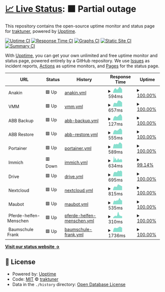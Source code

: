 # [📈 Live Status](https://status.oncloud.at): <!--live status--> **🟧 Partial outage**

This repository contains the open-source uptime monitor and status page for [traktuner](https://status.oncloud.at), powered by [Upptime](https://github.com/upptime/upptime).

[![Uptime CI](https://github.com/traktuner/status/workflows/Uptime%20CI/badge.svg)](https://github.com/traktuner/status/actions?query=workflow%3A%22Uptime+CI%22)
[![Response Time CI](https://github.com/traktuner/status/workflows/Response%20Time%20CI/badge.svg)](https://github.com/traktuner/status/actions?query=workflow%3A%22Response+Time+CI%22)
[![Graphs CI](https://github.com/traktuner/status/workflows/Graphs%20CI/badge.svg)](https://github.com/traktuner/status/actions?query=workflow%3A%22Graphs+CI%22)
[![Static Site CI](https://github.com/traktuner/status/workflows/Static%20Site%20CI/badge.svg)](https://github.com/traktuner/status/actions?query=workflow%3A%22Static+Site+CI%22)
[![Summary CI](https://github.com/traktuner/status/workflows/Summary%20CI/badge.svg)](https://github.com/traktuner/status/actions?query=workflow%3A%22Summary+CI%22)

With [Upptime](https://upptime.js.org), you can get your own unlimited and free uptime monitor and status page, powered entirely by a GitHub repository. We use [Issues](https://github.com/traktuner/status/issues) as incident reports, [Actions](https://github.com/traktuner/status/actions) as uptime monitors, and [Pages](https://status.oncloud.at) for the status page.

<!--start: status pages-->
<!-- This summary is generated by Upptime (https://github.com/upptime/upptime) -->
<!-- Do not edit this manually, your changes will be overwritten -->
<!-- prettier-ignore -->
| URL | Status | History | Response Time | Uptime |
| --- | ------ | ------- | ------------- | ------ |
| <img alt="" src="https://www.synology.com/img/company/branding/synology_logo_variations2-4.jpg" height="13"> Anakin | 🟩 Up | [anakin.yml](https://github.com/traktuner/status/commits/HEAD/history/anakin.yml) | <details><summary><img alt="Response time graph" src="./graphs/anakin/response-time-week.png" height="20"> 594ms</summary><br><a href="https://status.oncloud.at/history/anakin"><img alt="Response time 666" src="https://img.shields.io/endpoint?url=https%3A%2F%2Fraw.githubusercontent.com%2Ftraktuner%2Fstatus%2FHEAD%2Fapi%2Fanakin%2Fresponse-time.json"></a><br><a href="https://status.oncloud.at/history/anakin"><img alt="24-hour response time 474" src="https://img.shields.io/endpoint?url=https%3A%2F%2Fraw.githubusercontent.com%2Ftraktuner%2Fstatus%2FHEAD%2Fapi%2Fanakin%2Fresponse-time-day.json"></a><br><a href="https://status.oncloud.at/history/anakin"><img alt="7-day response time 594" src="https://img.shields.io/endpoint?url=https%3A%2F%2Fraw.githubusercontent.com%2Ftraktuner%2Fstatus%2FHEAD%2Fapi%2Fanakin%2Fresponse-time-week.json"></a><br><a href="https://status.oncloud.at/history/anakin"><img alt="30-day response time 582" src="https://img.shields.io/endpoint?url=https%3A%2F%2Fraw.githubusercontent.com%2Ftraktuner%2Fstatus%2FHEAD%2Fapi%2Fanakin%2Fresponse-time-month.json"></a><br><a href="https://status.oncloud.at/history/anakin"><img alt="1-year response time 659" src="https://img.shields.io/endpoint?url=https%3A%2F%2Fraw.githubusercontent.com%2Ftraktuner%2Fstatus%2FHEAD%2Fapi%2Fanakin%2Fresponse-time-year.json"></a></details> | <details><summary><a href="https://status.oncloud.at/history/anakin">100.00%</a></summary><a href="https://status.oncloud.at/history/anakin"><img alt="All-time uptime 96.26%" src="https://img.shields.io/endpoint?url=https%3A%2F%2Fraw.githubusercontent.com%2Ftraktuner%2Fstatus%2FHEAD%2Fapi%2Fanakin%2Fuptime.json"></a><br><a href="https://status.oncloud.at/history/anakin"><img alt="24-hour uptime 100.00%" src="https://img.shields.io/endpoint?url=https%3A%2F%2Fraw.githubusercontent.com%2Ftraktuner%2Fstatus%2FHEAD%2Fapi%2Fanakin%2Fuptime-day.json"></a><br><a href="https://status.oncloud.at/history/anakin"><img alt="7-day uptime 100.00%" src="https://img.shields.io/endpoint?url=https%3A%2F%2Fraw.githubusercontent.com%2Ftraktuner%2Fstatus%2FHEAD%2Fapi%2Fanakin%2Fuptime-week.json"></a><br><a href="https://status.oncloud.at/history/anakin"><img alt="30-day uptime 100.00%" src="https://img.shields.io/endpoint?url=https%3A%2F%2Fraw.githubusercontent.com%2Ftraktuner%2Fstatus%2FHEAD%2Fapi%2Fanakin%2Fuptime-month.json"></a><br><a href="https://status.oncloud.at/history/anakin"><img alt="1-year uptime 94.50%" src="https://img.shields.io/endpoint?url=https%3A%2F%2Fraw.githubusercontent.com%2Ftraktuner%2Fstatus%2FHEAD%2Fapi%2Fanakin%2Fuptime-year.json"></a></details>
| <img alt="" src="https://www.synology.com/img/company/branding/synology_logo_variations2-4.jpg" height="13"> VMM | 🟩 Up | [vmm.yml](https://github.com/traktuner/status/commits/HEAD/history/vmm.yml) | <details><summary><img alt="Response time graph" src="./graphs/vmm/response-time-week.png" height="20"> 657ms</summary><br><a href="https://status.oncloud.at/history/vmm"><img alt="Response time 726" src="https://img.shields.io/endpoint?url=https%3A%2F%2Fraw.githubusercontent.com%2Ftraktuner%2Fstatus%2FHEAD%2Fapi%2Fvmm%2Fresponse-time.json"></a><br><a href="https://status.oncloud.at/history/vmm"><img alt="24-hour response time 578" src="https://img.shields.io/endpoint?url=https%3A%2F%2Fraw.githubusercontent.com%2Ftraktuner%2Fstatus%2FHEAD%2Fapi%2Fvmm%2Fresponse-time-day.json"></a><br><a href="https://status.oncloud.at/history/vmm"><img alt="7-day response time 657" src="https://img.shields.io/endpoint?url=https%3A%2F%2Fraw.githubusercontent.com%2Ftraktuner%2Fstatus%2FHEAD%2Fapi%2Fvmm%2Fresponse-time-week.json"></a><br><a href="https://status.oncloud.at/history/vmm"><img alt="30-day response time 633" src="https://img.shields.io/endpoint?url=https%3A%2F%2Fraw.githubusercontent.com%2Ftraktuner%2Fstatus%2FHEAD%2Fapi%2Fvmm%2Fresponse-time-month.json"></a><br><a href="https://status.oncloud.at/history/vmm"><img alt="1-year response time 730" src="https://img.shields.io/endpoint?url=https%3A%2F%2Fraw.githubusercontent.com%2Ftraktuner%2Fstatus%2FHEAD%2Fapi%2Fvmm%2Fresponse-time-year.json"></a></details> | <details><summary><a href="https://status.oncloud.at/history/vmm">100.00%</a></summary><a href="https://status.oncloud.at/history/vmm"><img alt="All-time uptime 99.63%" src="https://img.shields.io/endpoint?url=https%3A%2F%2Fraw.githubusercontent.com%2Ftraktuner%2Fstatus%2FHEAD%2Fapi%2Fvmm%2Fuptime.json"></a><br><a href="https://status.oncloud.at/history/vmm"><img alt="24-hour uptime 100.00%" src="https://img.shields.io/endpoint?url=https%3A%2F%2Fraw.githubusercontent.com%2Ftraktuner%2Fstatus%2FHEAD%2Fapi%2Fvmm%2Fuptime-day.json"></a><br><a href="https://status.oncloud.at/history/vmm"><img alt="7-day uptime 100.00%" src="https://img.shields.io/endpoint?url=https%3A%2F%2Fraw.githubusercontent.com%2Ftraktuner%2Fstatus%2FHEAD%2Fapi%2Fvmm%2Fuptime-week.json"></a><br><a href="https://status.oncloud.at/history/vmm"><img alt="30-day uptime 100.00%" src="https://img.shields.io/endpoint?url=https%3A%2F%2Fraw.githubusercontent.com%2Ftraktuner%2Fstatus%2FHEAD%2Fapi%2Fvmm%2Fuptime-month.json"></a><br><a href="https://status.oncloud.at/history/vmm"><img alt="1-year uptime 99.79%" src="https://img.shields.io/endpoint?url=https%3A%2F%2Fraw.githubusercontent.com%2Ftraktuner%2Fstatus%2FHEAD%2Fapi%2Fvmm%2Fuptime-year.json"></a></details>
| <img alt="" src="https://www.synology.com/img/company/branding/synology_logo_variations2-4.jpg" height="13"> ABB Backup | 🟩 Up | [abb-backup.yml](https://github.com/traktuner/status/commits/HEAD/history/abb-backup.yml) | <details><summary><img alt="Response time graph" src="./graphs/abb-backup/response-time-week.png" height="20"> 127ms</summary><br><a href="https://status.oncloud.at/history/abb-backup"><img alt="Response time 148" src="https://img.shields.io/endpoint?url=https%3A%2F%2Fraw.githubusercontent.com%2Ftraktuner%2Fstatus%2FHEAD%2Fapi%2Fabb-backup%2Fresponse-time.json"></a><br><a href="https://status.oncloud.at/history/abb-backup"><img alt="24-hour response time 103" src="https://img.shields.io/endpoint?url=https%3A%2F%2Fraw.githubusercontent.com%2Ftraktuner%2Fstatus%2FHEAD%2Fapi%2Fabb-backup%2Fresponse-time-day.json"></a><br><a href="https://status.oncloud.at/history/abb-backup"><img alt="7-day response time 127" src="https://img.shields.io/endpoint?url=https%3A%2F%2Fraw.githubusercontent.com%2Ftraktuner%2Fstatus%2FHEAD%2Fapi%2Fabb-backup%2Fresponse-time-week.json"></a><br><a href="https://status.oncloud.at/history/abb-backup"><img alt="30-day response time 126" src="https://img.shields.io/endpoint?url=https%3A%2F%2Fraw.githubusercontent.com%2Ftraktuner%2Fstatus%2FHEAD%2Fapi%2Fabb-backup%2Fresponse-time-month.json"></a><br><a href="https://status.oncloud.at/history/abb-backup"><img alt="1-year response time 138" src="https://img.shields.io/endpoint?url=https%3A%2F%2Fraw.githubusercontent.com%2Ftraktuner%2Fstatus%2FHEAD%2Fapi%2Fabb-backup%2Fresponse-time-year.json"></a></details> | <details><summary><a href="https://status.oncloud.at/history/abb-backup">100.00%</a></summary><a href="https://status.oncloud.at/history/abb-backup"><img alt="All-time uptime 99.61%" src="https://img.shields.io/endpoint?url=https%3A%2F%2Fraw.githubusercontent.com%2Ftraktuner%2Fstatus%2FHEAD%2Fapi%2Fabb-backup%2Fuptime.json"></a><br><a href="https://status.oncloud.at/history/abb-backup"><img alt="24-hour uptime 100.00%" src="https://img.shields.io/endpoint?url=https%3A%2F%2Fraw.githubusercontent.com%2Ftraktuner%2Fstatus%2FHEAD%2Fapi%2Fabb-backup%2Fuptime-day.json"></a><br><a href="https://status.oncloud.at/history/abb-backup"><img alt="7-day uptime 100.00%" src="https://img.shields.io/endpoint?url=https%3A%2F%2Fraw.githubusercontent.com%2Ftraktuner%2Fstatus%2FHEAD%2Fapi%2Fabb-backup%2Fuptime-week.json"></a><br><a href="https://status.oncloud.at/history/abb-backup"><img alt="30-day uptime 100.00%" src="https://img.shields.io/endpoint?url=https%3A%2F%2Fraw.githubusercontent.com%2Ftraktuner%2Fstatus%2FHEAD%2Fapi%2Fabb-backup%2Fuptime-month.json"></a><br><a href="https://status.oncloud.at/history/abb-backup"><img alt="1-year uptime 99.79%" src="https://img.shields.io/endpoint?url=https%3A%2F%2Fraw.githubusercontent.com%2Ftraktuner%2Fstatus%2FHEAD%2Fapi%2Fabb-backup%2Fuptime-year.json"></a></details>
| <img alt="" src="https://www.synology.com/img/company/branding/synology_logo_variations2-4.jpg" height="13"> ABB Restore | 🟩 Up | [abb-restore.yml](https://github.com/traktuner/status/commits/HEAD/history/abb-restore.yml) | <details><summary><img alt="Response time graph" src="./graphs/abb-restore/response-time-week.png" height="20"> 555ms</summary><br><a href="https://status.oncloud.at/history/abb-restore"><img alt="Response time 583" src="https://img.shields.io/endpoint?url=https%3A%2F%2Fraw.githubusercontent.com%2Ftraktuner%2Fstatus%2FHEAD%2Fapi%2Fabb-restore%2Fresponse-time.json"></a><br><a href="https://status.oncloud.at/history/abb-restore"><img alt="24-hour response time 487" src="https://img.shields.io/endpoint?url=https%3A%2F%2Fraw.githubusercontent.com%2Ftraktuner%2Fstatus%2FHEAD%2Fapi%2Fabb-restore%2Fresponse-time-day.json"></a><br><a href="https://status.oncloud.at/history/abb-restore"><img alt="7-day response time 555" src="https://img.shields.io/endpoint?url=https%3A%2F%2Fraw.githubusercontent.com%2Ftraktuner%2Fstatus%2FHEAD%2Fapi%2Fabb-restore%2Fresponse-time-week.json"></a><br><a href="https://status.oncloud.at/history/abb-restore"><img alt="30-day response time 571" src="https://img.shields.io/endpoint?url=https%3A%2F%2Fraw.githubusercontent.com%2Ftraktuner%2Fstatus%2FHEAD%2Fapi%2Fabb-restore%2Fresponse-time-month.json"></a><br><a href="https://status.oncloud.at/history/abb-restore"><img alt="1-year response time 578" src="https://img.shields.io/endpoint?url=https%3A%2F%2Fraw.githubusercontent.com%2Ftraktuner%2Fstatus%2FHEAD%2Fapi%2Fabb-restore%2Fresponse-time-year.json"></a></details> | <details><summary><a href="https://status.oncloud.at/history/abb-restore">100.00%</a></summary><a href="https://status.oncloud.at/history/abb-restore"><img alt="All-time uptime 99.60%" src="https://img.shields.io/endpoint?url=https%3A%2F%2Fraw.githubusercontent.com%2Ftraktuner%2Fstatus%2FHEAD%2Fapi%2Fabb-restore%2Fuptime.json"></a><br><a href="https://status.oncloud.at/history/abb-restore"><img alt="24-hour uptime 100.00%" src="https://img.shields.io/endpoint?url=https%3A%2F%2Fraw.githubusercontent.com%2Ftraktuner%2Fstatus%2FHEAD%2Fapi%2Fabb-restore%2Fuptime-day.json"></a><br><a href="https://status.oncloud.at/history/abb-restore"><img alt="7-day uptime 100.00%" src="https://img.shields.io/endpoint?url=https%3A%2F%2Fraw.githubusercontent.com%2Ftraktuner%2Fstatus%2FHEAD%2Fapi%2Fabb-restore%2Fuptime-week.json"></a><br><a href="https://status.oncloud.at/history/abb-restore"><img alt="30-day uptime 100.00%" src="https://img.shields.io/endpoint?url=https%3A%2F%2Fraw.githubusercontent.com%2Ftraktuner%2Fstatus%2FHEAD%2Fapi%2Fabb-restore%2Fuptime-month.json"></a><br><a href="https://status.oncloud.at/history/abb-restore"><img alt="1-year uptime 99.79%" src="https://img.shields.io/endpoint?url=https%3A%2F%2Fraw.githubusercontent.com%2Ftraktuner%2Fstatus%2FHEAD%2Fapi%2Fabb-restore%2Fuptime-year.json"></a></details>
| <img alt="" src="https://developer.asustor.com/uploadIcons/0020_999_1639454569_Portainer_ce_256.png" height="13"> Portainer | 🟩 Up | [portainer.yml](https://github.com/traktuner/status/commits/HEAD/history/portainer.yml) | <details><summary><img alt="Response time graph" src="./graphs/portainer/response-time-week.png" height="20"> 589ms</summary><br><a href="https://status.oncloud.at/history/portainer"><img alt="Response time 653" src="https://img.shields.io/endpoint?url=https%3A%2F%2Fraw.githubusercontent.com%2Ftraktuner%2Fstatus%2FHEAD%2Fapi%2Fportainer%2Fresponse-time.json"></a><br><a href="https://status.oncloud.at/history/portainer"><img alt="24-hour response time 496" src="https://img.shields.io/endpoint?url=https%3A%2F%2Fraw.githubusercontent.com%2Ftraktuner%2Fstatus%2FHEAD%2Fapi%2Fportainer%2Fresponse-time-day.json"></a><br><a href="https://status.oncloud.at/history/portainer"><img alt="7-day response time 589" src="https://img.shields.io/endpoint?url=https%3A%2F%2Fraw.githubusercontent.com%2Ftraktuner%2Fstatus%2FHEAD%2Fapi%2Fportainer%2Fresponse-time-week.json"></a><br><a href="https://status.oncloud.at/history/portainer"><img alt="30-day response time 592" src="https://img.shields.io/endpoint?url=https%3A%2F%2Fraw.githubusercontent.com%2Ftraktuner%2Fstatus%2FHEAD%2Fapi%2Fportainer%2Fresponse-time-month.json"></a><br><a href="https://status.oncloud.at/history/portainer"><img alt="1-year response time 650" src="https://img.shields.io/endpoint?url=https%3A%2F%2Fraw.githubusercontent.com%2Ftraktuner%2Fstatus%2FHEAD%2Fapi%2Fportainer%2Fresponse-time-year.json"></a></details> | <details><summary><a href="https://status.oncloud.at/history/portainer">100.00%</a></summary><a href="https://status.oncloud.at/history/portainer"><img alt="All-time uptime 99.64%" src="https://img.shields.io/endpoint?url=https%3A%2F%2Fraw.githubusercontent.com%2Ftraktuner%2Fstatus%2FHEAD%2Fapi%2Fportainer%2Fuptime.json"></a><br><a href="https://status.oncloud.at/history/portainer"><img alt="24-hour uptime 100.00%" src="https://img.shields.io/endpoint?url=https%3A%2F%2Fraw.githubusercontent.com%2Ftraktuner%2Fstatus%2FHEAD%2Fapi%2Fportainer%2Fuptime-day.json"></a><br><a href="https://status.oncloud.at/history/portainer"><img alt="7-day uptime 100.00%" src="https://img.shields.io/endpoint?url=https%3A%2F%2Fraw.githubusercontent.com%2Ftraktuner%2Fstatus%2FHEAD%2Fapi%2Fportainer%2Fuptime-week.json"></a><br><a href="https://status.oncloud.at/history/portainer"><img alt="30-day uptime 100.00%" src="https://img.shields.io/endpoint?url=https%3A%2F%2Fraw.githubusercontent.com%2Ftraktuner%2Fstatus%2FHEAD%2Fapi%2Fportainer%2Fuptime-month.json"></a><br><a href="https://status.oncloud.at/history/portainer"><img alt="1-year uptime 99.79%" src="https://img.shields.io/endpoint?url=https%3A%2F%2Fraw.githubusercontent.com%2Ftraktuner%2Fstatus%2FHEAD%2Fapi%2Fportainer%2Fuptime-year.json"></a></details>
| <img alt="" src="https://immich.app/img/immich-logo.svg" height="13"> Immich | 🟥 Down | [immich.yml](https://github.com/traktuner/status/commits/HEAD/history/immich.yml) | <details><summary><img alt="Response time graph" src="./graphs/immich/response-time-week.png" height="20"> 634ms</summary><br><a href="https://status.oncloud.at/history/immich"><img alt="Response time 545" src="https://img.shields.io/endpoint?url=https%3A%2F%2Fraw.githubusercontent.com%2Ftraktuner%2Fstatus%2FHEAD%2Fapi%2Fimmich%2Fresponse-time.json"></a><br><a href="https://status.oncloud.at/history/immich"><img alt="24-hour response time 573" src="https://img.shields.io/endpoint?url=https%3A%2F%2Fraw.githubusercontent.com%2Ftraktuner%2Fstatus%2FHEAD%2Fapi%2Fimmich%2Fresponse-time-day.json"></a><br><a href="https://status.oncloud.at/history/immich"><img alt="7-day response time 634" src="https://img.shields.io/endpoint?url=https%3A%2F%2Fraw.githubusercontent.com%2Ftraktuner%2Fstatus%2FHEAD%2Fapi%2Fimmich%2Fresponse-time-week.json"></a><br><a href="https://status.oncloud.at/history/immich"><img alt="30-day response time 578" src="https://img.shields.io/endpoint?url=https%3A%2F%2Fraw.githubusercontent.com%2Ftraktuner%2Fstatus%2FHEAD%2Fapi%2Fimmich%2Fresponse-time-month.json"></a><br><a href="https://status.oncloud.at/history/immich"><img alt="1-year response time 545" src="https://img.shields.io/endpoint?url=https%3A%2F%2Fraw.githubusercontent.com%2Ftraktuner%2Fstatus%2FHEAD%2Fapi%2Fimmich%2Fresponse-time-year.json"></a></details> | <details><summary><a href="https://status.oncloud.at/history/immich">99.14%</a></summary><a href="https://status.oncloud.at/history/immich"><img alt="All-time uptime 99.74%" src="https://img.shields.io/endpoint?url=https%3A%2F%2Fraw.githubusercontent.com%2Ftraktuner%2Fstatus%2FHEAD%2Fapi%2Fimmich%2Fuptime.json"></a><br><a href="https://status.oncloud.at/history/immich"><img alt="24-hour uptime 96.23%" src="https://img.shields.io/endpoint?url=https%3A%2F%2Fraw.githubusercontent.com%2Ftraktuner%2Fstatus%2FHEAD%2Fapi%2Fimmich%2Fuptime-day.json"></a><br><a href="https://status.oncloud.at/history/immich"><img alt="7-day uptime 99.14%" src="https://img.shields.io/endpoint?url=https%3A%2F%2Fraw.githubusercontent.com%2Ftraktuner%2Fstatus%2FHEAD%2Fapi%2Fimmich%2Fuptime-week.json"></a><br><a href="https://status.oncloud.at/history/immich"><img alt="30-day uptime 99.80%" src="https://img.shields.io/endpoint?url=https%3A%2F%2Fraw.githubusercontent.com%2Ftraktuner%2Fstatus%2FHEAD%2Fapi%2Fimmich%2Fuptime-month.json"></a><br><a href="https://status.oncloud.at/history/immich"><img alt="1-year uptime 99.74%" src="https://img.shields.io/endpoint?url=https%3A%2F%2Fraw.githubusercontent.com%2Ftraktuner%2Fstatus%2FHEAD%2Fapi%2Fimmich%2Fuptime-year.json"></a></details>
| <img alt="" src="https://www.synology.com/img/dsm/drive/icon_drive@2x.png" height="13"> Drive | 🟩 Up | [drive.yml](https://github.com/traktuner/status/commits/HEAD/history/drive.yml) | <details><summary><img alt="Response time graph" src="./graphs/drive/response-time-week.png" height="20"> 695ms</summary><br><a href="https://status.oncloud.at/history/drive"><img alt="Response time 748" src="https://img.shields.io/endpoint?url=https%3A%2F%2Fraw.githubusercontent.com%2Ftraktuner%2Fstatus%2FHEAD%2Fapi%2Fdrive%2Fresponse-time.json"></a><br><a href="https://status.oncloud.at/history/drive"><img alt="24-hour response time 661" src="https://img.shields.io/endpoint?url=https%3A%2F%2Fraw.githubusercontent.com%2Ftraktuner%2Fstatus%2FHEAD%2Fapi%2Fdrive%2Fresponse-time-day.json"></a><br><a href="https://status.oncloud.at/history/drive"><img alt="7-day response time 695" src="https://img.shields.io/endpoint?url=https%3A%2F%2Fraw.githubusercontent.com%2Ftraktuner%2Fstatus%2FHEAD%2Fapi%2Fdrive%2Fresponse-time-week.json"></a><br><a href="https://status.oncloud.at/history/drive"><img alt="30-day response time 687" src="https://img.shields.io/endpoint?url=https%3A%2F%2Fraw.githubusercontent.com%2Ftraktuner%2Fstatus%2FHEAD%2Fapi%2Fdrive%2Fresponse-time-month.json"></a><br><a href="https://status.oncloud.at/history/drive"><img alt="1-year response time 746" src="https://img.shields.io/endpoint?url=https%3A%2F%2Fraw.githubusercontent.com%2Ftraktuner%2Fstatus%2FHEAD%2Fapi%2Fdrive%2Fresponse-time-year.json"></a></details> | <details><summary><a href="https://status.oncloud.at/history/drive">100.00%</a></summary><a href="https://status.oncloud.at/history/drive"><img alt="All-time uptime 97.54%" src="https://img.shields.io/endpoint?url=https%3A%2F%2Fraw.githubusercontent.com%2Ftraktuner%2Fstatus%2FHEAD%2Fapi%2Fdrive%2Fuptime.json"></a><br><a href="https://status.oncloud.at/history/drive"><img alt="24-hour uptime 100.00%" src="https://img.shields.io/endpoint?url=https%3A%2F%2Fraw.githubusercontent.com%2Ftraktuner%2Fstatus%2FHEAD%2Fapi%2Fdrive%2Fuptime-day.json"></a><br><a href="https://status.oncloud.at/history/drive"><img alt="7-day uptime 100.00%" src="https://img.shields.io/endpoint?url=https%3A%2F%2Fraw.githubusercontent.com%2Ftraktuner%2Fstatus%2FHEAD%2Fapi%2Fdrive%2Fuptime-week.json"></a><br><a href="https://status.oncloud.at/history/drive"><img alt="30-day uptime 100.00%" src="https://img.shields.io/endpoint?url=https%3A%2F%2Fraw.githubusercontent.com%2Ftraktuner%2Fstatus%2FHEAD%2Fapi%2Fdrive%2Fuptime-month.json"></a><br><a href="https://status.oncloud.at/history/drive"><img alt="1-year uptime 99.79%" src="https://img.shields.io/endpoint?url=https%3A%2F%2Fraw.githubusercontent.com%2Ftraktuner%2Fstatus%2FHEAD%2Fapi%2Fdrive%2Fuptime-year.json"></a></details>
| <img alt="" src="https://nextcloud.com/wp-content/uploads/2022/11/logo_nextcloud_blue.svg" height="13"> Nextcloud | 🟩 Up | [nextcloud.yml](https://github.com/traktuner/status/commits/HEAD/history/nextcloud.yml) | <details><summary><img alt="Response time graph" src="./graphs/nextcloud/response-time-week.png" height="20"> 815ms</summary><br><a href="https://status.oncloud.at/history/nextcloud"><img alt="Response time 901" src="https://img.shields.io/endpoint?url=https%3A%2F%2Fraw.githubusercontent.com%2Ftraktuner%2Fstatus%2FHEAD%2Fapi%2Fnextcloud%2Fresponse-time.json"></a><br><a href="https://status.oncloud.at/history/nextcloud"><img alt="24-hour response time 736" src="https://img.shields.io/endpoint?url=https%3A%2F%2Fraw.githubusercontent.com%2Ftraktuner%2Fstatus%2FHEAD%2Fapi%2Fnextcloud%2Fresponse-time-day.json"></a><br><a href="https://status.oncloud.at/history/nextcloud"><img alt="7-day response time 815" src="https://img.shields.io/endpoint?url=https%3A%2F%2Fraw.githubusercontent.com%2Ftraktuner%2Fstatus%2FHEAD%2Fapi%2Fnextcloud%2Fresponse-time-week.json"></a><br><a href="https://status.oncloud.at/history/nextcloud"><img alt="30-day response time 800" src="https://img.shields.io/endpoint?url=https%3A%2F%2Fraw.githubusercontent.com%2Ftraktuner%2Fstatus%2FHEAD%2Fapi%2Fnextcloud%2Fresponse-time-month.json"></a><br><a href="https://status.oncloud.at/history/nextcloud"><img alt="1-year response time 909" src="https://img.shields.io/endpoint?url=https%3A%2F%2Fraw.githubusercontent.com%2Ftraktuner%2Fstatus%2FHEAD%2Fapi%2Fnextcloud%2Fresponse-time-year.json"></a></details> | <details><summary><a href="https://status.oncloud.at/history/nextcloud">100.00%</a></summary><a href="https://status.oncloud.at/history/nextcloud"><img alt="All-time uptime 91.78%" src="https://img.shields.io/endpoint?url=https%3A%2F%2Fraw.githubusercontent.com%2Ftraktuner%2Fstatus%2FHEAD%2Fapi%2Fnextcloud%2Fuptime.json"></a><br><a href="https://status.oncloud.at/history/nextcloud"><img alt="24-hour uptime 100.00%" src="https://img.shields.io/endpoint?url=https%3A%2F%2Fraw.githubusercontent.com%2Ftraktuner%2Fstatus%2FHEAD%2Fapi%2Fnextcloud%2Fuptime-day.json"></a><br><a href="https://status.oncloud.at/history/nextcloud"><img alt="7-day uptime 100.00%" src="https://img.shields.io/endpoint?url=https%3A%2F%2Fraw.githubusercontent.com%2Ftraktuner%2Fstatus%2FHEAD%2Fapi%2Fnextcloud%2Fuptime-week.json"></a><br><a href="https://status.oncloud.at/history/nextcloud"><img alt="30-day uptime 99.78%" src="https://img.shields.io/endpoint?url=https%3A%2F%2Fraw.githubusercontent.com%2Ftraktuner%2Fstatus%2FHEAD%2Fapi%2Fnextcloud%2Fuptime-month.json"></a><br><a href="https://status.oncloud.at/history/nextcloud"><img alt="1-year uptime 99.16%" src="https://img.shields.io/endpoint?url=https%3A%2F%2Fraw.githubusercontent.com%2Ftraktuner%2Fstatus%2FHEAD%2Fapi%2Fnextcloud%2Fuptime-year.json"></a></details>
| <img alt="" src="https://upload.wikimedia.org/wikipedia/commons/7/7c/Matrix_icon.svg" height="13"> Maubot | 🟩 Up | [maubot.yml](https://github.com/traktuner/status/commits/HEAD/history/maubot.yml) | <details><summary><img alt="Response time graph" src="./graphs/maubot/response-time-week.png" height="20"> 535ms</summary><br><a href="https://status.oncloud.at/history/maubot"><img alt="Response time 561" src="https://img.shields.io/endpoint?url=https%3A%2F%2Fraw.githubusercontent.com%2Ftraktuner%2Fstatus%2FHEAD%2Fapi%2Fmaubot%2Fresponse-time.json"></a><br><a href="https://status.oncloud.at/history/maubot"><img alt="24-hour response time 489" src="https://img.shields.io/endpoint?url=https%3A%2F%2Fraw.githubusercontent.com%2Ftraktuner%2Fstatus%2FHEAD%2Fapi%2Fmaubot%2Fresponse-time-day.json"></a><br><a href="https://status.oncloud.at/history/maubot"><img alt="7-day response time 535" src="https://img.shields.io/endpoint?url=https%3A%2F%2Fraw.githubusercontent.com%2Ftraktuner%2Fstatus%2FHEAD%2Fapi%2Fmaubot%2Fresponse-time-week.json"></a><br><a href="https://status.oncloud.at/history/maubot"><img alt="30-day response time 519" src="https://img.shields.io/endpoint?url=https%3A%2F%2Fraw.githubusercontent.com%2Ftraktuner%2Fstatus%2FHEAD%2Fapi%2Fmaubot%2Fresponse-time-month.json"></a><br><a href="https://status.oncloud.at/history/maubot"><img alt="1-year response time 548" src="https://img.shields.io/endpoint?url=https%3A%2F%2Fraw.githubusercontent.com%2Ftraktuner%2Fstatus%2FHEAD%2Fapi%2Fmaubot%2Fresponse-time-year.json"></a></details> | <details><summary><a href="https://status.oncloud.at/history/maubot">100.00%</a></summary><a href="https://status.oncloud.at/history/maubot"><img alt="All-time uptime 97.28%" src="https://img.shields.io/endpoint?url=https%3A%2F%2Fraw.githubusercontent.com%2Ftraktuner%2Fstatus%2FHEAD%2Fapi%2Fmaubot%2Fuptime.json"></a><br><a href="https://status.oncloud.at/history/maubot"><img alt="24-hour uptime 100.00%" src="https://img.shields.io/endpoint?url=https%3A%2F%2Fraw.githubusercontent.com%2Ftraktuner%2Fstatus%2FHEAD%2Fapi%2Fmaubot%2Fuptime-day.json"></a><br><a href="https://status.oncloud.at/history/maubot"><img alt="7-day uptime 100.00%" src="https://img.shields.io/endpoint?url=https%3A%2F%2Fraw.githubusercontent.com%2Ftraktuner%2Fstatus%2FHEAD%2Fapi%2Fmaubot%2Fuptime-week.json"></a><br><a href="https://status.oncloud.at/history/maubot"><img alt="30-day uptime 100.00%" src="https://img.shields.io/endpoint?url=https%3A%2F%2Fraw.githubusercontent.com%2Ftraktuner%2Fstatus%2FHEAD%2Fapi%2Fmaubot%2Fuptime-month.json"></a><br><a href="https://status.oncloud.at/history/maubot"><img alt="1-year uptime 99.79%" src="https://img.shields.io/endpoint?url=https%3A%2F%2Fraw.githubusercontent.com%2Ftraktuner%2Fstatus%2FHEAD%2Fapi%2Fmaubot%2Fuptime-year.json"></a></details>
| <img alt="" src="https://pferde-helfen-menschen.at/img/wave.png" height="13"> Pferde-helfen-Menschen | 🟩 Up | [pferde-helfen-menschen.yml](https://github.com/traktuner/status/commits/HEAD/history/pferde-helfen-menschen.yml) | <details><summary><img alt="Response time graph" src="./graphs/pferde-helfen-menschen/response-time-week.png" height="20"> 310ms</summary><br><a href="https://status.oncloud.at/history/pferde-helfen-menschen"><img alt="Response time 247" src="https://img.shields.io/endpoint?url=https%3A%2F%2Fraw.githubusercontent.com%2Ftraktuner%2Fstatus%2FHEAD%2Fapi%2Fpferde-helfen-menschen%2Fresponse-time.json"></a><br><a href="https://status.oncloud.at/history/pferde-helfen-menschen"><img alt="24-hour response time 217" src="https://img.shields.io/endpoint?url=https%3A%2F%2Fraw.githubusercontent.com%2Ftraktuner%2Fstatus%2FHEAD%2Fapi%2Fpferde-helfen-menschen%2Fresponse-time-day.json"></a><br><a href="https://status.oncloud.at/history/pferde-helfen-menschen"><img alt="7-day response time 310" src="https://img.shields.io/endpoint?url=https%3A%2F%2Fraw.githubusercontent.com%2Ftraktuner%2Fstatus%2FHEAD%2Fapi%2Fpferde-helfen-menschen%2Fresponse-time-week.json"></a><br><a href="https://status.oncloud.at/history/pferde-helfen-menschen"><img alt="30-day response time 258" src="https://img.shields.io/endpoint?url=https%3A%2F%2Fraw.githubusercontent.com%2Ftraktuner%2Fstatus%2FHEAD%2Fapi%2Fpferde-helfen-menschen%2Fresponse-time-month.json"></a><br><a href="https://status.oncloud.at/history/pferde-helfen-menschen"><img alt="1-year response time 256" src="https://img.shields.io/endpoint?url=https%3A%2F%2Fraw.githubusercontent.com%2Ftraktuner%2Fstatus%2FHEAD%2Fapi%2Fpferde-helfen-menschen%2Fresponse-time-year.json"></a></details> | <details><summary><a href="https://status.oncloud.at/history/pferde-helfen-menschen">100.00%</a></summary><a href="https://status.oncloud.at/history/pferde-helfen-menschen"><img alt="All-time uptime 100.00%" src="https://img.shields.io/endpoint?url=https%3A%2F%2Fraw.githubusercontent.com%2Ftraktuner%2Fstatus%2FHEAD%2Fapi%2Fpferde-helfen-menschen%2Fuptime.json"></a><br><a href="https://status.oncloud.at/history/pferde-helfen-menschen"><img alt="24-hour uptime 100.00%" src="https://img.shields.io/endpoint?url=https%3A%2F%2Fraw.githubusercontent.com%2Ftraktuner%2Fstatus%2FHEAD%2Fapi%2Fpferde-helfen-menschen%2Fuptime-day.json"></a><br><a href="https://status.oncloud.at/history/pferde-helfen-menschen"><img alt="7-day uptime 100.00%" src="https://img.shields.io/endpoint?url=https%3A%2F%2Fraw.githubusercontent.com%2Ftraktuner%2Fstatus%2FHEAD%2Fapi%2Fpferde-helfen-menschen%2Fuptime-week.json"></a><br><a href="https://status.oncloud.at/history/pferde-helfen-menschen"><img alt="30-day uptime 100.00%" src="https://img.shields.io/endpoint?url=https%3A%2F%2Fraw.githubusercontent.com%2Ftraktuner%2Fstatus%2FHEAD%2Fapi%2Fpferde-helfen-menschen%2Fuptime-month.json"></a><br><a href="https://status.oncloud.at/history/pferde-helfen-menschen"><img alt="1-year uptime 100.00%" src="https://img.shields.io/endpoint?url=https%3A%2F%2Fraw.githubusercontent.com%2Ftraktuner%2Fstatus%2FHEAD%2Fapi%2Fpferde-helfen-menschen%2Fuptime-year.json"></a></details>
| <img alt="" src="https://baumschule-frank.com/wp-content/uploads/2021/02/Kopf_Frank_Website_Header.png" height="13"> Baumschule Frank | 🟩 Up | [baumschule-frank.yml](https://github.com/traktuner/status/commits/HEAD/history/baumschule-frank.yml) | <details><summary><img alt="Response time graph" src="./graphs/baumschule-frank/response-time-week.png" height="20"> 1736ms</summary><br><a href="https://status.oncloud.at/history/baumschule-frank"><img alt="Response time 1827" src="https://img.shields.io/endpoint?url=https%3A%2F%2Fraw.githubusercontent.com%2Ftraktuner%2Fstatus%2FHEAD%2Fapi%2Fbaumschule-frank%2Fresponse-time.json"></a><br><a href="https://status.oncloud.at/history/baumschule-frank"><img alt="24-hour response time 1649" src="https://img.shields.io/endpoint?url=https%3A%2F%2Fraw.githubusercontent.com%2Ftraktuner%2Fstatus%2FHEAD%2Fapi%2Fbaumschule-frank%2Fresponse-time-day.json"></a><br><a href="https://status.oncloud.at/history/baumschule-frank"><img alt="7-day response time 1736" src="https://img.shields.io/endpoint?url=https%3A%2F%2Fraw.githubusercontent.com%2Ftraktuner%2Fstatus%2FHEAD%2Fapi%2Fbaumschule-frank%2Fresponse-time-week.json"></a><br><a href="https://status.oncloud.at/history/baumschule-frank"><img alt="30-day response time 1702" src="https://img.shields.io/endpoint?url=https%3A%2F%2Fraw.githubusercontent.com%2Ftraktuner%2Fstatus%2FHEAD%2Fapi%2Fbaumschule-frank%2Fresponse-time-month.json"></a><br><a href="https://status.oncloud.at/history/baumschule-frank"><img alt="1-year response time 1870" src="https://img.shields.io/endpoint?url=https%3A%2F%2Fraw.githubusercontent.com%2Ftraktuner%2Fstatus%2FHEAD%2Fapi%2Fbaumschule-frank%2Fresponse-time-year.json"></a></details> | <details><summary><a href="https://status.oncloud.at/history/baumschule-frank">100.00%</a></summary><a href="https://status.oncloud.at/history/baumschule-frank"><img alt="All-time uptime 99.49%" src="https://img.shields.io/endpoint?url=https%3A%2F%2Fraw.githubusercontent.com%2Ftraktuner%2Fstatus%2FHEAD%2Fapi%2Fbaumschule-frank%2Fuptime.json"></a><br><a href="https://status.oncloud.at/history/baumschule-frank"><img alt="24-hour uptime 100.00%" src="https://img.shields.io/endpoint?url=https%3A%2F%2Fraw.githubusercontent.com%2Ftraktuner%2Fstatus%2FHEAD%2Fapi%2Fbaumschule-frank%2Fuptime-day.json"></a><br><a href="https://status.oncloud.at/history/baumschule-frank"><img alt="7-day uptime 100.00%" src="https://img.shields.io/endpoint?url=https%3A%2F%2Fraw.githubusercontent.com%2Ftraktuner%2Fstatus%2FHEAD%2Fapi%2Fbaumschule-frank%2Fuptime-week.json"></a><br><a href="https://status.oncloud.at/history/baumschule-frank"><img alt="30-day uptime 99.79%" src="https://img.shields.io/endpoint?url=https%3A%2F%2Fraw.githubusercontent.com%2Ftraktuner%2Fstatus%2FHEAD%2Fapi%2Fbaumschule-frank%2Fuptime-month.json"></a><br><a href="https://status.oncloud.at/history/baumschule-frank"><img alt="1-year uptime 99.20%" src="https://img.shields.io/endpoint?url=https%3A%2F%2Fraw.githubusercontent.com%2Ftraktuner%2Fstatus%2FHEAD%2Fapi%2Fbaumschule-frank%2Fuptime-year.json"></a></details>

<!--end: status pages-->

[**Visit our status website →**](https://status.oncloud.at)

## 📄 License

- Powered by: [Upptime](https://github.com/upptime/upptime)
- Code: [MIT](./LICENSE) © [traktuner](https://status.oncloud.at)
- Data in the `./history` directory: [Open Database License](https://opendatacommons.org/licenses/odbl/1-0/)
